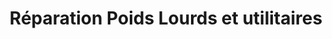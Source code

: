 ---
title: "Réparation Poids Lourds et utilitaires"
url: /la-chapelle-saint-aubin/reparation-poids-lourds-et-utilitaires/
shop: Autowerkstatt
---